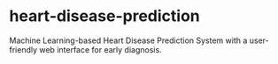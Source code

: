 # heart-disease-prediction
Machine Learning-based Heart Disease Prediction System with a user-friendly web interface for early diagnosis.
